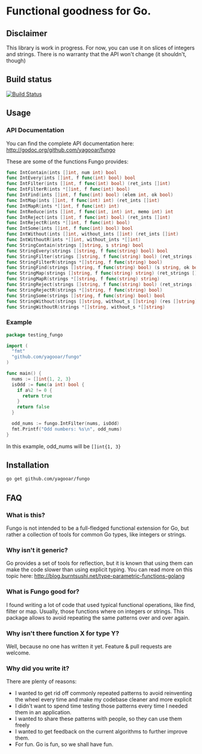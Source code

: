 # Functional goodness for Go.

## Disclaimer

This library is work in progress.
For now, you can use it on slices of integers and strings.
There is no warranty that the API won't change (it shouldn't, though)

## Build status

[![Build Status](https://travis-ci.org/yagooar/fungo.png?branch=master)](https://travis-ci.org/yagooar/fungo)

## Usage

### API Documentation

You can find the complete API documentation here:
http://godoc.org/github.com/yagooar/fungo

These are some of the functions Fungo provides:

```go
func IntContain(ints []int, num int) bool
func IntEvery(ints []int, f func(int) bool) bool
func IntFilter(ints []int, f func(int) bool) (ret_ints []int)
func IntFilterR(ints *[]int, f func(int) bool)
func IntFind(ints []int, f func(int) bool) (elem int, ok bool)
func IntMap(ints []int, f func(int) int) (ret_ints []int)
func IntMapR(ints *[]int, f func(int) int)
func IntReduce(ints []int, f func(int, int) int, memo int) int
func IntReject(ints []int, f func(int) bool) (ret_ints []int)
func IntRejectR(ints *[]int, f func(int) bool)
func IntSome(ints []int, f func(int) bool) bool
func IntWithout(ints []int, without_ints []int) (ret_ints []int)
func IntWithoutR(ints *[]int, without_ints *[]int)
func StringContain(strings []string, s string) bool
func StringEvery(strings []string, f func(string) bool) bool
func StringFilter(strings []string, f func(string) bool) (ret_strings []string)
func StringFilterR(strings *[]string, f func(string) bool)
func StringFind(strings []string, f func(string) bool) (s string, ok bool)
func StringMap(strings []string, f func(string) string) (ret_strings []string)
func StringMapR(strings *[]string, f func(string) string)
func StringReject(strings []string, f func(string) bool) (ret_strings []string)
func StringRejectR(strings *[]string, f func(string) bool)
func StringSome(strings []string, f func(string) bool) bool
func StringWithout(strings []string, without_s []string) (res []string)
func StringWithoutR(strings *[]string, without_s *[]string)
```

### Example

```go
package testing_fungo

import (
  "fmt"
  "github.com/yagooar/fungo"
)

func main() {
  nums := []int{1, 2, 3}
  isOdd := func(a int) bool {
    if a%2 != 0 {
      return true
    }
    return false
  }

  odd_nums := fungo.IntFilter(nums, isOdd)
  fmt.Printf("Odd numbers: %s\n", odd_nums)
}
```

In this example, odd_nums will be `[]int{1, 3}`

## Installation

```bash
go get github.com/yagooar/fungo
```


## FAQ

### What is this?

Fungo is not intended to be a full-fledged functional extension for Go,
but rather a collection of tools for common Go types, like integers or strings.

### Why isn't it generic?

Go provides a set of tools for reflection, but it is known that using them
can make the code slower than using explicit typing.
You can read more on this topic here:
http://blog.burntsushi.net/type-parametric-functions-golang

### What is Fungo good for?

I found writing a lot of code that used typical functional operations,
like find, filter or map. Usually, those functions where on integers or
strings. This package allows to avoid repeating the same patterns over and
over again.

### Why isn't there function X for type Y?

Well, because no one has written it yet. Feature & pull requests are welcome.

### Why did you write it?

There are plenty of reasons:
* I wanted to get rid off commonly repeated patterns to avoid reinventing
the wheel every time and make my codebase cleaner and more explicit
* I didn't want to spend time testing those patterns every time I needed
them in an application.
* I wanted to share these patterns with people, so they can use them freely
* I wanted to get feedback on the current algorithms to further improve them.
* For fun. Go is fun, so we shall have fun.

